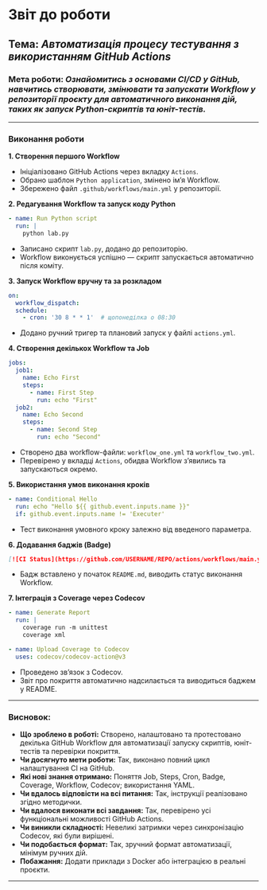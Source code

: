 # Звіт до роботи

## Тема: _Автоматизація процесу тестування з використанням GitHub Actions_

### Мета роботи: _Ознайомитись з основами CI/CD у GitHub, навчитись створювати, змінювати та запускати Workflow у репозиторії проєкту для автоматичного виконання дій, таких як запуск Python-скриптів та юніт-тестів._

---

### Виконання роботи

**1. Створення першого Workflow**
- Ініціалізовано GitHub Actions через вкладку `Actions`.
- Обрано шаблон `Python application`, змінено ім’я Workflow.
- Збережено файл `.github/workflows/main.yml` у репозиторії.

**2. Редагування Workflow та запуск коду Python**
```yml
- name: Run Python script
  run: |
    python lab.py
```
- Записано скрипт `lab.py`, додано до репозиторію.
- Workflow виконується успішно — скрипт запускається автоматично після коміту.

**3. Запуск Workflow вручну та за розкладом**
```yml
on:
  workflow_dispatch:
  schedule:
    - cron: '30 8 * * 1'  # щопонеділка о 08:30
```
- Додано ручний тригер та плановий запуск у файлі `actions.yml`.

**4. Створення декількох Workflow та Job**
```yml
jobs:
  job1:
    name: Echo First
    steps:
      - name: First Step
        run: echo "First"
  job2:
    name: Echo Second
    steps:
      - name: Second Step
        run: echo "Second"
```
- Створено два workflow-файли: `workflow_one.yml` та `workflow_two.yml`.
- Перевірено у вкладці `Actions`, обидва Workflow з’явились та запускаються окремо.

**5. Використання умов виконання кроків**
```yml
- name: Conditional Hello
  run: echo "Hello ${{ github.event.inputs.name }}"
  if: github.event.inputs.name != 'Executer'
```
- Тест виконання умовного кроку залежно від введеного параметра.

**6. Додавання баджів (Badge)**
```markdown
[![CI Status](https://github.com/USERNAME/REPO/actions/workflows/main.yml/badge.svg)](https://github.com/USERNAME/REPO/actions/workflows/main.yml)
```
- Бадж вставлено у початок `README.md`, виводить статус виконання Workflow.

**7. Інтеграція з Coverage через Codecov**
```yml
- name: Generate Report
  run: |
    coverage run -m unittest
    coverage xml

- name: Upload Coverage to Codecov
  uses: codecov/codecov-action@v3
```
- Проведено зв’язок з Codecov.
- Звіт про покриття автоматично надсилається та виводиться баджем у README.

---

### Висновок:

- **Що зроблено в роботі:** Створено, налаштовано та протестовано декілька GitHub Workflow для автоматизації запуску скриптів, юніт-тестів та перевірки покриття.
- **Чи досягнуто мети роботи:** Так, виконано повний цикл налаштування CI на GitHub.
- **Які нові знання отримано:** Поняття Job, Steps, Cron, Badge, Coverage, Workflow, Codecov; використання YAML.
- **Чи вдалось відповісти на всі питання:** Так, інструкції реалізовано згідно методички.
- **Чи вдалося виконати всі завдання:** Так, перевірено усі функціональні можливості GitHub Actions.
- **Чи виникли складності:** Невеликі затримки через синхронізацію Codecov, які були вирішені.
- **Чи подобається формат:** Так, зручний формат автоматизації, мінімум ручних дій.
- **Побажання:** Додати приклади з Docker або інтеграцією в реальні проєкти.

---

